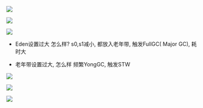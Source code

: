 ![](https://youpaiyun.zongqilive.cn/image/20200318104725.png)

![](https://youpaiyun.zongqilive.cn/image/20200528155825.png)

![](https://youpaiyun.zongqilive.cn/image/20200528155835.png)

- Eden设置过大 怎么样?
    s0,s1减小,  都放入老年带, 触发FullGC( Major GC), 耗时大
  
- 老年带设置过大, 怎么样 
    频繁YongGC,  触发STW

![](https://youpaiyun.zongqilive.cn/image/20200528161225.png)

![](https://youpaiyun.zongqilive.cn/image/20200603170726.png)

![](https://youpaiyun.zongqilive.cn/image/20200603170736.png)

